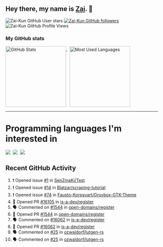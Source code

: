 ## Hey there, my name is [Zai](https://github.com/Zai-Kun). 👋

![Zai-Kun GitHub User stars](https://img.shields.io/github/stars/Zai-Kun?color=yellow&style=flat-square&label=Stars&affiliations=OWNER)
[![Zai-Kun GitHub followers](https://img.shields.io/github/followers/Zai-Kun?color=green&style=flat-square&label=Followers)](https://github.com/Zai-Kun?tab=followers)
![Zai-Kun GitHub Profile Views](https://komarev.com/ghpvc/?username=your-Zai-Kun&style=flat-square&label=Profile+views)

### My GitHub stats

<p>
  <a href = "https://github.com/Zai-Kun">
    <picture>
      <source media="(prefers-color-scheme: dark)" srcset="https://github-readme-stats.vercel.app/api?username=Zai-Kun&theme=monokai&show_icons=true&hide_border=true&count_private=true">
      <source media="(prefers-color-scheme: light)" srcset="https://github-readme-stats.vercel.app/api?username=Zai-Kun&theme=buefy&show_icons=true&hide_border=true&count_private=true">
      <img height="200" align="top" src="https://github-readme-stats.vercel.app/api?username=Zai-Kun&theme=buefy&show_icons=true&hide_border=true&count_private=true" alt="GitHub Stats">
    </picture>
  </a>&nbsp;

  <a href = "https://github.com/Zai-Kun">
    <picture>
      <source media="(prefers-color-scheme: dark)" srcset="https://github-readme-stats.vercel.app/api/top-langs/?username=Zai-Kun&theme=monokai&show_icons=true&hide_border=true&layout=compact">
      <source media="(prefers-color-scheme: light)" srcset="https://github-readme-stats.vercel.app/api/top-langs/?username=Zai-Kun&theme=buefy&show_icons=true&hide_border=true&layout=compact">
      <img height="200" align="top" src="https://github-readme-stats.vercel.app/api/top-langs/?username=Zai-Kun&theme=buefy&show_icons=true&hide_border=true&layout=compact" alt="Most Used Languages">
    </picture>
  </a>
</p>

<hr>

<h1 align="left">Programming languages I'm interested in</h1>

<p align="left">
<a href=https://www.python.org><img src="https://skillicons.dev/icons?i=python" /></a>&nbsp;
<a href=https://go.dev><img src="https://skillicons.dev/icons?i=go" /></a>&nbsp;
<a href=https://www.rust-lang.org><img src="https://skillicons.dev/icons?i=rust" /></a>
</p>

## Recent GitHub Activity
<!--START_SECTION:activity-->
1. ❗ Opened issue [#1](https://github.com/SenZmaKi/Test/issues/1) in [SenZmaKi/Test](https://github.com/SenZmaKi/Test)
2. ❗ Opened issue [#14](https://github.com/Blatzar/scraping-tutorial/issues/14) in [Blatzar/scraping-tutorial](https://github.com/Blatzar/scraping-tutorial)
3. ❗ Opened issue [#74](https://github.com/Fausto-Korpsvart/Gruvbox-GTK-Theme/issues/74) in [Fausto-Korpsvart/Gruvbox-GTK-Theme](https://github.com/Fausto-Korpsvart/Gruvbox-GTK-Theme)
4. 💪 Opened PR [#16105](https://github.com/is-a-dev/register/pull/16105) in [is-a-dev/register](https://github.com/is-a-dev/register)
5. 🗣 Commented on [#1544](https://github.com/open-domains/register/pull/1544#issuecomment-2350789421) in [open-domains/register](https://github.com/open-domains/register)
6. 💪 Opened PR [#1544](https://github.com/open-domains/register/pull/1544) in [open-domains/register](https://github.com/open-domains/register)
7. 🗣 Commented on [#16062](https://github.com/is-a-dev/register/pull/16062#issuecomment-2347274683) in [is-a-dev/register](https://github.com/is-a-dev/register)
8. 💪 Opened PR [#16062](https://github.com/is-a-dev/register/pull/16062) in [is-a-dev/register](https://github.com/is-a-dev/register)
9. 🗣 Commented on [#25](https://github.com/ozwaldorf/lutgen-rs/issues/25#issuecomment-2322460675) in [ozwaldorf/lutgen-rs](https://github.com/ozwaldorf/lutgen-rs)
10. 🗣 Commented on [#25](https://github.com/ozwaldorf/lutgen-rs/issues/25#issuecomment-2322344372) in [ozwaldorf/lutgen-rs](https://github.com/ozwaldorf/lutgen-rs)
<!--END_SECTION:activity-->